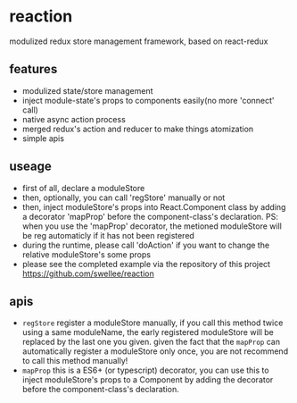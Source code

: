 # reaction
modulized redux store management framework, based on react-redux

## features
  - modulized state/store management
  - inject module-state's props to components easily(no more 'connect' call)
  - native async action process
  - merged redux's action and reducer to make things atomization
  - simple apis

## useage
  - first of all, declare a moduleStore
  - then, optionally, you can call 'regStore' manually or not
  - then, inject moduleStore's props into React.Component class by adding a decorator 'mapProp' before the component-class's declaration. PS: when you use the 'mapProp' decorator, the metioned moduleStore will be reg automaticly if it has not been registered
  - during the runtime, please call 'doAction' if you want to change the relative moduleStore's some props
  - please see the completed example via the repository of this project https://github.com/swellee/reaction

## apis
  - ```regStore``` register a moduleStore manually, if you call this method twice using a same moduleName, the early registered
  moduleStore will be replaced by the last one you given.
  given the fact that the ```mapProp``` can automatically register a moduleStore only once, you are not recommend to call this method manually!
  - ```mapProp``` this is a ES6+ (or typescript) decorator, you can use this to inject moduleStore's props to a Component by adding the decorator before the component-class's declaration. 
  